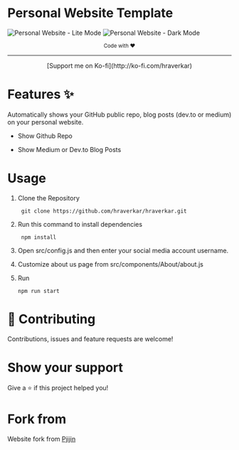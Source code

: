 # Personal Website Template

![Personal Website - Lite Mode](https://i.imgur.com/3lbHQrh.png)
![Personal Website - Dark Mode](https://i.imgur.com/bUIAalX.png)
<p align="center"><sub>Code with ♥️</sub></p>

---
<p  align="center">
[Support me on Ko-fi](http://ko-fi.com/hraverkar)
</p>

# Features ✨

Automatically shows your GitHub public repo, blog posts (dev.to or medium) on your personal website.

-   Show Github Repo

-   Show Medium or Dev.to Blog Posts

# Usage

1. Clone the Repository

    ```
     git clone https://github.com/hraverkar/hraverkar.git
    ```

2. Run this command to install dependencies

    ```
     npm install
    ```

3. Open src/config.js and then enter your social media account username.

4. Customize about us page from src/components/About/about.js

5. Run

    ```
    npm run start
    ```


# 🤝 Contributing

Contributions, issues and feature requests are welcome!

# Show your support

Give a ⭐️ if this project helped you!

# Fork from 

Website fork from [Pjijin](https://github.com/PJijin)
